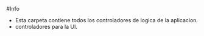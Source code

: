 #Info
- Esta carpeta contiene todos los controladores de logica de la aplicacion.
- controladores para la UI.